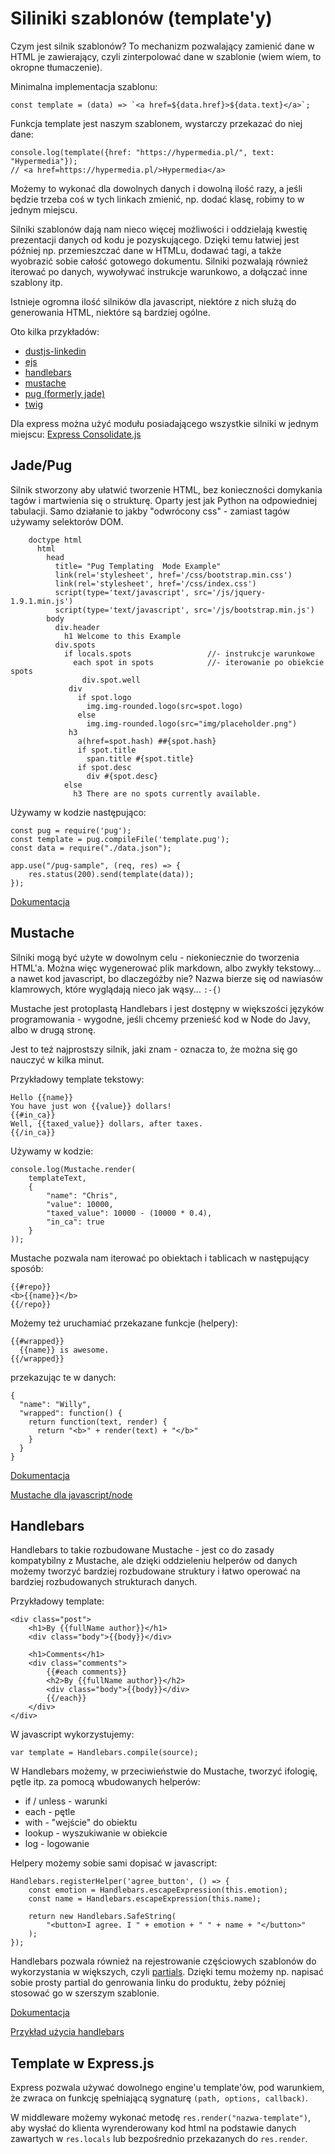 Siliniki szablonów (template'y)
=================================

Czym jest silnik szablonów? To mechanizm pozwalający zamienić dane w HTML je zawierający, czyli zinterpolować dane w
szablonie (wiem wiem, to okropne tłumaczenie).

Minimalna implementacja szablonu:

    const template = (data) => `<a href=${data.href}>${data.text}</a>`;

Funkcja template jest naszym szablonem, wystarczy przekazać do niej dane:

    console.log(template({href: "https://hypermedia.pl/", text: "Hypermedia"});
    // <a href=https://hypermedia.pl/>Hypermedia</a>

Możemy to wykonać dla dowolnych danych i dowolną ilość razy, a jeśli będzie trzeba coś w tych linkach zmienić, np. dodać
klasę, robimy to w jednym miejscu.

Silniki szablonów dają nam nieco więcej możliwości i oddzielają kwestię prezentacji danych od kodu je pozyskującego.
Dzięki temu łatwiej jest później np. przemieszczać dane w HTMLu, dodawać tagi, a także wyobrazić sobie całość gotowego
dokumentu. Silniki pozwalają również iterować po danych, wywoływać instrukcje warunkowo, a dołączać inne szablony itp.

Istnieje ogromna ilość silników dla javascript, niektóre z nich służą do generowania HTML, niektóre są bardziej ogólne.

Oto kilka przykładów:

* [dustjs-linkedin](https://github.com/linkedin/dustjs)
* [ejs](https://github.com/mde/ejs)
* [handlebars](https://github.com/wycats/handlebars.js/)
* [mustache](https://github.com/janl/mustache.js)
* [pug (formerly jade)](https://github.com/pugjs/pug)
* [twig](https://github.com/justjohn/twig.js)

Dla express można użyć modułu posiadającego wszystkie silniki w jednym miejscu: [Express Consolidate.js](https://github.com/tj/consolidate.js)

Jade/Pug
----------

Silnik stworzony aby ułatwić tworzenie HTML, bez konieczności domykania tagów i martwienia się o strukturę. Oparty jest
jak Python na odpowiedniej tabulacji. Samo działanie to jakby "odwrócony css" - zamiast tagów używamy selektorów DOM.

```pug
    doctype html
      html
        head
          title= "Pug Templating  Mode Example"
          link(rel='stylesheet', href='/css/bootstrap.min.css')
          link(rel='stylesheet', href='/css/index.css')
          script(type='text/javascript', src='/js/jquery-1.9.1.min.js')
          script(type='text/javascript', src='/js/bootstrap.min.js')
        body
          div.header
            h1 Welcome to this Example
          div.spots
            if locals.spots                 //- instrukcje warunkowe
              each spot in spots            //- iterowanie po obiekcie spots
                div.spot.well
             div
               if spot.logo
                 img.img-rounded.logo(src=spot.logo)
               else
                 img.img-rounded.logo(src="img/placeholder.png")
             h3
               a(href=spot.hash) ##{spot.hash}
               if spot.title
                 span.title #{spot.title}
               if spot.desc
                 div #{spot.desc}
            else
              h3 There are no spots currently available.
```

Używamy w kodzie następująco:

    const pug = require('pug');
    const template = pug.compileFile('template.pug');
    const data = require("./data.json");

    app.use("/pug-sample", (req, res) => {
        res.status(200).send(template(data));
    });

[Dokumentacja](https://pugjs.org/)

Mustache
----------

Silniki mogą być użyte w dowolnym celu - niekoniecznie do tworzenia HTML'a. Można więc wygenerować plik markdown, albo
zwykły tekstowy... a nawet kod javascript, bo dlaczegóżby nie? Nazwa bierze się od nawiasów klamrowych, które wyglądają
nieco jak wąsy... `:-{)`

Mustache jest protoplastą Handlebars i jest dostępny w większości języków programowania - wygodne, jeśli chcemy
przenieść kod w Node do Javy, albo w drugą stronę.

Jest to też najprostszy silnik, jaki znam - oznacza to, że można się go nauczyć w kilka minut.

Przykładowy template tekstowy:

    Hello {{name}}
    You have just won {{value}} dollars!
    {{#in_ca}}
    Well, {{taxed_value}} dollars, after taxes.
    {{/in_ca}}

Używamy w kodzie:

    console.log(Mustache.render(
        templateText,
        {
            "name": "Chris",
            "value": 10000,
            "taxed_value": 10000 - (10000 * 0.4),
            "in_ca": true
        }
    ));

Mustache pozwala nam iterować po obiektach i tablicach w następujący sposób:

    {{#repo}}
    <b>{{name}}</b>
    {{/repo}}

Możemy też uruchamiać przekazane funkcje (helpery):

    {{#wrapped}}
      {{name}} is awesome.
    {{/wrapped}}

przekazując te w danych:

    {
      "name": "Willy",
      "wrapped": function() {
        return function(text, render) {
          return "<b>" + render(text) + "</b>"
        }
      }
    }

[Dokumentacja](https://mustache.github.io/mustache.5.html)

[Mustache dla javascript/node](https://github.com/janl/mustache.js)

Handlebars
------------

Handlebars to takie rozbudowane Mustache - jest co do zasady kompatybilny z Mustache, ale dzięki oddzieleniu helperów od
danych możemy tworzyć bardziej rozbudowane struktury i łatwo operować na bardziej rozbudowanych strukturach danych.

Przykładowy template:

    <div class="post">
        <h1>By {{fullName author}}</h1>
        <div class="body">{{body}}</div>

        <h1>Comments</h1>
        <div class="comments">
            {{#each comments}}
            <h2>By {{fullName author}}</h2>
            <div class="body">{{body}}</div>
            {{/each}}
        </div>
    </div>

W javascript wykorzystujemy:

    var template = Handlebars.compile(source);

W Handlebars możemy, w przeciwieństwie do Mustache, tworzyć ifologię, pętle itp. za pomocą wbudowanych helperów:

* if / unless - warunki
* each - pętle
* with - "wejście" do obiektu
* lookup - wyszukiwanie w obiekcie
* log - logowanie

Helpery możemy sobie sami dopisać w javascript:

    Handlebars.registerHelper('agree_button', () => {
        const emotion = Handlebars.escapeExpression(this.emotion);
        const name = Handlebars.escapeExpression(this.name);

        return new Handlebars.SafeString(
            "<button>I agree. I " + emotion + " " + name + "</button>"
        );
    });

Handlebars pozwala również na rejestrowanie częściowych szablonów do wykorzystania w większych, czyli
[partials](http://handlebarsjs.com/partials.html). Dzięki temu możemy np. napisać sobie prosty partial do genrowania
linku do produktu, żeby później stosować go w szerszym szablonie.

[Dokumentacja](http://handlebarsjs.com/)

[Przykład użycia handlebars](../samples/templates)


Template w Express.js
-----------------------

Express pozwala używać dowolnego engine'u template'ów, pod warunkiem, że zwraca on funkcję spełniającą sygnaturę
`(path, options, callback)`.

W middleware możemy wykonać metodę `res.render("nazwa-template")`, aby wysłać do klienta wyrenderowany kod html na podstawie danych zawartych w `res.locals` lub bezpośrednio przekazanych do `res.render`.
